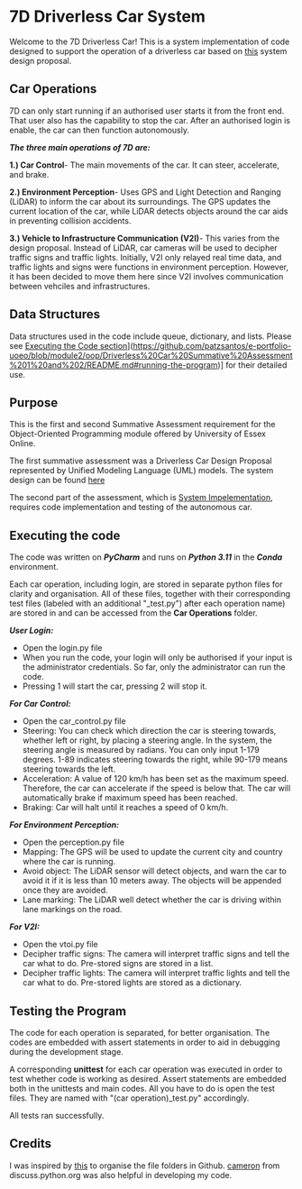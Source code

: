 # 7D Driverless Car System
Welcome to the 7D Driverless Car! This is a system implementation of code designed to support the operation of a driverless car based on [this](link) system design proposal.

## Car Operations
7D can only start running if an authorised user starts it from the front end. That user also has the capability to stop the car. After an authorised login is enable, the car can then function autonomously. 

**_The three main operations of 7D are:_**

**1.) Car Control**- The main movements of the car. It can steer, accelerate, and brake. 

**2.) Environment Perception**- Uses GPS and Light Detection and Ranging (LiDAR) to inform the car about its surroundings. The GPS updates the current location of the car, while LiDAR detects objects around the car aids in preventing collision accidents. 

**3.) Vehicle to Infrastructure Communication (V2I)**- This varies from the design proposal. Instead of LiDAR, car cameras will be used to decipher traffic signs and traffic lights. Initially, V2I only relayed real time data, and traffic lights and signs were functions in environment perception. However, it has been decided to move them here since V2I involves communication between vehciles and infrastructures. 

## Data Structures
Data structures used in the code include queue, dictionary, and lists. Please see [Executing the Code section]([[link)](https://github.com/patzsantos/e-portfolio-uoeo/blob/module2/oop/Driverless%20Car%20Summative%20Assessment%201%20and%202/README.md#running-the-program)] for their detailed use.

## Purpose
This is the first and second Summative Assessment requirement for the Object-Oriented Programming module offered by University of Essex Online.

The first summative assessment was a Driverless Car Design Proposal represented by Unified Modeling Language (UML) models. The system design can be found [here](link)

The second part of the assessment, which is [System Impelementation](link), requires code implementation and testing of the autonomous car. 

## Executing the code

The code was written on ***PyCharm*** and runs on ***Python 3.11*** in the ***Conda*** environment. 

Each car operation, including login, are stored in separate python files for clarity and organisation. 
All of these files, together with their corresponding test files (labeled with an additional "_test.py") after each operation name) are stored in and can be accessed from the **Car Operations** folder.

***User Login:***
- Open the login.py file
- When you run the code, your login will only be authorised if your input is the administrator credentials. So far, only the administrator can run the code.
- Pressing 1 will start the car, pressing 2 will stop it. 

***For Car Control:***
- Open the car_control.py file
- Steering: You can check which direction the car is steering towards, whether left or right, by placing a steering angle. In the system, the steering angle is measured by radians. You can only input 1-179 degrees. 1-89 indicates steering towards the right, while 90-179 means steering towards the left.
- Acceleration: A value of 120 km/h has been set as the maximum speed. Therefore, the car can accelerate if the speed is below that. The car will automatically brake if maximum speed has been reached.
- Braking: Car will halt until it reaches a speed of 0 km/h. 

***For Environment Perception:***
- Open the perception.py file
- Mapping: The GPS will be used to update the current city and country where the car is running.
- Avoid object: The LiDAR sensor will detect objects, and warn the car to avoid it if it is less than 10 meters away. The objects will be appended once they are avoided.
- Lane marking: The LiDAR well detect whether the car is driving within lane markings on the road.

***For V2I:***
- Open the vtoi.py file
- Decipher traffic signs: The camera will interpret traffic signs and tell the car what to do. Pre-stored signs are stored in a list.
- Decipher traffic lights: The camera will interpret traffic lights and tell the car what to do. Pre-stored lights are stored as a dictionary.
  
## Testing the Program
The code for each operation is separated, for better organisation. The codes are embedded with assert statements in order to aid in debugging during the development stage. 

A corresponding **unittest** for each car operation was executed in order to test whether code is working as desired. Assert statements are embedded both in the unittests and main codes. All you have to do is open the test files. They are named with "(car operation)_test.py" accordingly. 

All tests ran successfully.

## Credits
I was inspired by [this](link) to organise the file folders in Github. 
[cameron](link) from discuss.python.org was also helpful in developing my code. 


